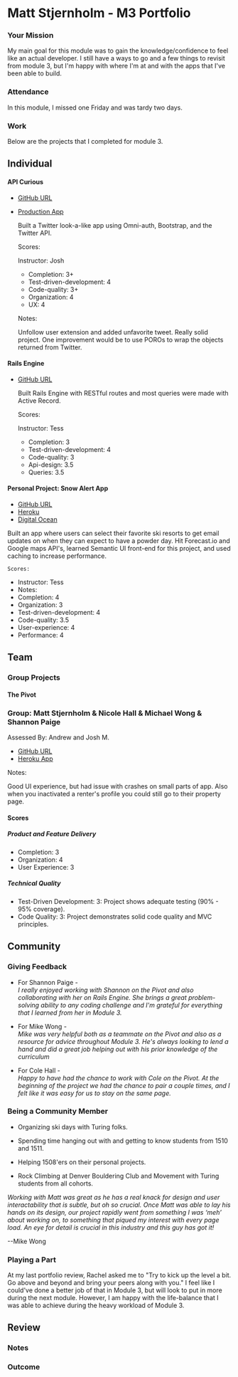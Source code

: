 # Matt Stjernholm - M3 Portfolio

### Your Mission

My main goal for this module was to gain the knowledge/confidence to feel like an actual developer.  I still have a ways to go and a few things to revisit from module 3, but I'm happy with where I'm at and with the apps that I've been able to build. 

### Attendance

In this module, I missed one Friday and was tardy two days.

### Work

Below are the projects that I completed for module 3.

## Individual

#### API Curious

* [GitHub URL](https://github.com/matt-stj/api-twitter-curious)
* [Production App](https://twitter-curious.herokuapp.com/)

  Built a Twitter look-a-like app using Omni-auth, Bootstrap, and the Twitter API.

  Scores:

  Instructor: Josh
    * Completion: 3+
    * Test-driven-development: 4
    * Code-quality: 3+
    * Organization: 4
    * UX: 4


  Notes:

  Unfollow user extension and added unfavorite tweet. Really solid project. One improvement would be to use POROs to wrap the objects returned from Twitter.


#### Rails Engine

* [GitHub URL](https://github.com/matt-stj/rales_engine)

  Built Rails Engine with RESTful routes and most queries were made with Active Record.

  Scores:

  Instructor: Tess

    * Completion: 3
    * Test-driven-development: 4
    * Code-quality: 3
    * Api-design: 3.5
    * Queries: 3.5



#### Personal Project: Snow Alert App

  * [GitHub URL](https://github.com/matt-stj/snow_alert)
  * [Heroku](https://snow-a1ert.herokuapp.com)
  * [Digital Ocean](http://104.236.171.87)

  Built an app where users can select their favorite ski resorts to get email updates on when they can
  expect to have a powder day.  Hit Forecast.io and Google maps API's, learned Semantic UI front-end for
  this project, and used caching to increase performance.

    Scores:
   * Instructor: Tess
   * Notes:
   * Completion: 4
   * Organization: 3
   * Test-driven-development: 4
   * Code-quality: 3.5
   * User-experience: 4
   * Performance: 4

## Team

### Group Projects

#### The Pivot


### Group: Matt Stjernholm & Nicole Hall & Michael Wong & Shannon Paige

Assessed By: Andrew and Josh M.

* [GitHub URL](http://adventurous-abodes.herokuapp.com/)
* [Heroku App](https://github.com/matt-stj/the_pivot)

Notes:

Good UI experience, but had issue with crashes on small parts of app. Also when you inactivated a renter's profile you could still go to their property page.

#### Scores

##### Product and Feature Delivery

* Completion: 3
* Organization: 4
* User Experience: 3

##### Technical Quality

* Test-Driven Development: 3: Project shows adequate testing (90% - 95% coverage).
* Code Quality: 3: Project demonstrates solid code quality and MVC principles.


## Community

### Giving Feedback

* For Shannon Paige -   
*I really enjoyed working with Shannon on the Pivot and also collaborating with her on Rails Engine. She brings a great problem-solving ability to any coding challenge and I'm grateful for everything that I learned from her in Module 3.*  

* For Mike Wong -   
*Mike was very helpful both as a teammate on the Pivot and also as a resource for advice throughout Module 3. He's always looking to lend a hand and did a great job helping out with his prior knowledge of the curriculum*

* For Cole Hall -   
*Happy to have had the chance to work with Cole on the Pivot.  At the beginning of the project we had the chance to pair a couple times, and I felt like it was easy for us to stay on the same page.*

### Being a Community Member

* Organizing ski days with Turing folks.

* Spending time hanging out with and getting to know students from 1510 and 1511.

* Helping 1508'ers on their personal projects.

* Rock Climbing at Denver Bouldering Club and Movement with Turing students from all cohorts.


*Working with Matt was great as he has a real knack for design and user interactability that is subtle, but oh so crucial. Once Matt was able to lay his hands on its design, our project rapidly went from something I was ‘meh’ about working on, to something that piqued my interest with every page load. An eye for detail is crucial in this industry and this guy has got it!*

--Mike Wong

### Playing a Part  

At my last portfolio review, Rachel asked me to "Try to kick up the level a bit. Go above and beyond and bring your peers along with you."  I feel like I could've done a better job of that in Module 3, but will look to put in more during the next module. However, I am happy with the life-balance that I was able to achieve during the heavy workload of Module 3.


## Review

### Notes

### Outcome

